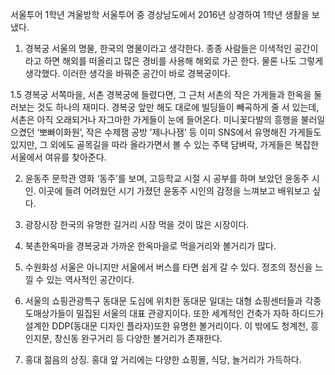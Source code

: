 서울투어 
1학년 겨울방학 서울투어 중
경상남도에서 2016년 상경하여 1학년 생활을 보냈다.

1. 경복궁
서울의 명물, 한국의 명물이라고 생각한다. 종종 사람들은 이색적인 공간이라고 하면 해외를 떠올리고 많은 경비를 사용해 해외로 가곤 한다. 물론 나도 그렇게 생각했다. 이러한 생각을 바꿔준 공간이 바로 경복궁이다.

1.5 경복궁 서쪽마을, 서촌
경복궁에 들렸다면, 그 근처 서촌의 작은 가게들과 한옥을 둘러보는 것도 하나의 재미다. 경복궁 앞만 해도 대로에 빌딩들이 빼곡하게 줄 서 있는데, 서촌은 아직 오래되거나 자그마한 가게들이 눈에 들어온다. 미니꽃다발의 흥행을 불러일으켰던 ‘뽀빠이화원’, 작은 수제잼 공방 ’제나나잼’ 등 이미 SNS에서 유명해진 가게들도 있지만, 그 외에도 골목길을 따라 올라가면서 볼 수 있는 주택 담벼락, 가게들은 복잡한 서울에서 여유를 찾아준다.

2. 윤동주 문학관
영화 ‘동주’를 보며, 고등학교 시절 시 공부를 하며 보았던 윤동주 시인. 이곳에 들려 어려웠던 시기 가졌던 윤동주 시인의 감정을 느껴보고 배워보고 싶다.

3. 광장시장
한국의 유명한 길거리 시장 먹을 것이 많은 시장이다.

4. 북촌한옥마을
경복궁과 가까운 한옥마을로 먹을거리와 볼거리가 많다.

5. 수원화성
서울은 아니지만 서울에서 버스를 타면 쉽게 갈 수 있다. 정조의 정신을 느낄 수 있는 역사적인 공간이다.


6. 서울의 쇼핑관광특구 동대문
도심에 위치한 동대문 일대는 대형 쇼핑센터들과 각종 도매상가들이 밀집된 서울의 대표 관광지이다.
또한 세계적인 건축가 자하 하디드가 설계한 DDP(동대문 디자인 플라자)또한 유명한 볼거리이다.
이 밖에도 청계천, 흥인지문, 창신동 완구거리 등 다양한 볼거리가 존재한다.

7. 홍대
젊음의 상징. 홍대 앞 거리에는 다양한 쇼핑몰, 식당, 놀거리가 가득하다.


